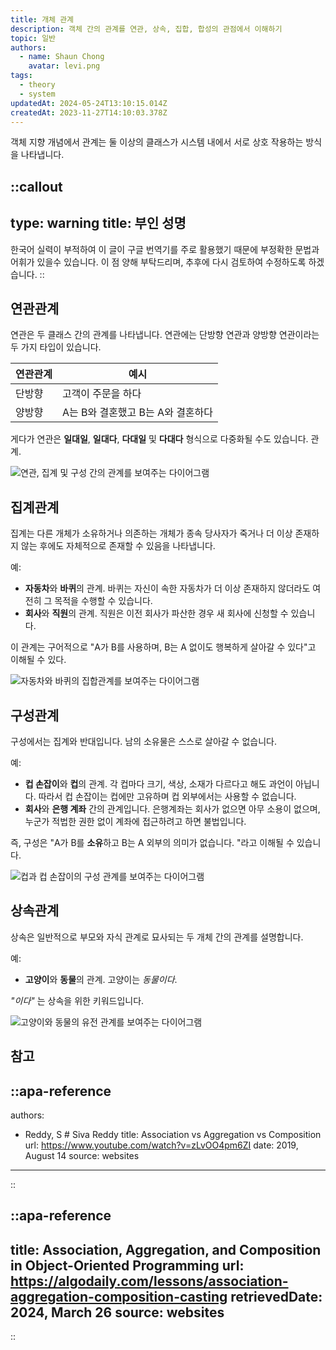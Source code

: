```yaml
---
title: 개체 관계
description: 객체 간의 관계를 연관, 상속, 집합, 합성의 관점에서 이해하기
topic: 일반
authors:
  - name: Shaun Chong
    avatar: levi.png
tags:
  - theory
  - system
updatedAt: 2024-05-24T13:10:15.014Z
createdAt: 2023-11-27T14:10:03.378Z
---
```


객체 지향 개념에서 관계는 둘 이상의 클래스가 시스템 내에서 서로 상호 작용하는 방식을 나타냅니다.

<!--more-->

<!-- prettier-ignore-start -->
::callout
---
type: warning
title: 부인 성명
---
한국어 실력이 부적하여 이 글이 구글 번역기를 주로 활용했기 때문에 부정확한 문법과 어휘가 있을수 있습니다. 이 점 양해 부탁드리며, 추후에 다시 검토하여 수정하도록 하겠습니다.
::
<!-- prettier-ignore-end -->

## 연관관계

연관은 두 클래스 간의 관계를 나타냅니다. 연관에는 단방향 연관과 양방향 연관이라는 두 가지 타입이 있습니다.

| 연관관계 | 예시                              |
| -------- | --------------------------------- |
| 단방향   | 고객이 주문을 하다                |
| 양방향   | A는 B와 결혼했고 B는 A와 결혼하다 |

게다가 연관은 **일대일**, **일대다**, **다대일** 및 **다대다** 형식으로 다중화될 수도 있습니다. 관계.

![연관, 집계 및 구성 간의 관계를 보여주는 다이어그램](/images/object-relationships/association.png)

## 집계관계

집계는 다른 개체가 소유하거나 의존하는 개체가 종속 당사자가 죽거나 더 이상 존재하지 않는 후에도 자체적으로 존재할 수 있음을 나타냅니다.

예:

- **자동차**와 **바퀴**의 관계. 바퀴는 자신이 속한 자동차가 더 이상 존재하지 않더라도 여전히 그 목적을 수행할 수 있습니다.
- **회사**와 **직원**의 관계. 직원은 이전 회사가 파산한 경우 새 회사에 신청할 수 있습니다.

이 관계는 구어적으로 "A가 B를 사용하며, B는 A 없이도 행복하게 살아갈 수 있다"고 이해될 수 있다.

![자동차와 바퀴의 집합관계를 보여주는 다이어그램](/images/object-relationships/aggregation.png)

## 구성관계

구성에서는 집계와 반대입니다. 남의 소유물은 스스로 살아갈 수 없습니다.

예:

- **컵 손잡이**와 **컵**의 관계. 각 컵마다 크기, 색상, 소재가 다르다고 해도 과언이 아닙니다. 따라서 컵 손잡이는 컵에만 고유하며 컵 외부에서는 사용할 수 없습니다.
- **회사**와 **은행 계좌** 간의 관계입니다. 은행계좌는 회사가 없으면 아무 소용이 없으며, 누군가 적법한 권한 없이 계좌에 접근하려고 하면 불법입니다.

즉, 구성은 "A가 B를 **소유**하고 B는 A 외부의 의미가 없습니다. "라고 이해될 수 있습니다.

![컵과 컵 손잡이의 구성 관계를 보여주는 다이어그램](/images/object-relationships/composition.png)

## 상속관계

상속은 일반적으로 부모와 자식 관계로 묘사되는 두 개체 간의 관계를 설명합니다.

예:

- **고양이**와 **동물**의 관계. 고양이는 _동물이다_.

_"이다"_ 는 상속을 위한 키워드입니다.

![고양이와 동물의 유전 관계를 보여주는 다이어그램](/images/object-relationships/inheritance.png)

## 참고

<!-- prettier-ignore-start -->
::apa-reference
---
authors:
 - Reddy, S # Siva Reddy
title: Association vs Aggregation vs Composition
url: https://www.youtube.com/watch?v=zLvOO4pm6ZI
date: 2019, August 14
source: websites
---
::

::apa-reference
---
title: Association, Aggregation, and Composition in Object-Oriented Programming
url: https://algodaily.com/lessons/association-aggregation-composition-casting
retrievedDate: 2024, March 26
source: websites
---
::
<!-- prettier-ignore-end -->
